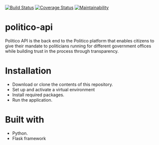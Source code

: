 [![Build Status](https://travis-ci.com/luqee/politico-api.svg?branch=develop)](https://travis-ci.com/luqee/politico-api)
[![Coverage Status](https://coveralls.io/repos/github/luqee/politico-api/badge.svg?branch=develop)](https://coveralls.io/github/luqee/politico-api?branch=develop)
[![Maintainability](https://api.codeclimate.com/v1/badges/3a787cadf8c622507598/maintainability)](https://codeclimate.com/github/luqee/politico-api/maintainability)

# politico-api
Politico API is the back end to the Politico platform that enables citizens to give their mandate to politicians running for different government offices while building trust in the process through transparency.

# Installation
- Download or clone the contents of this repository.
- Set up and activate a virtual environment
- Install required packages.
- Run the application.

# Built with
- Python.
- Flask framework